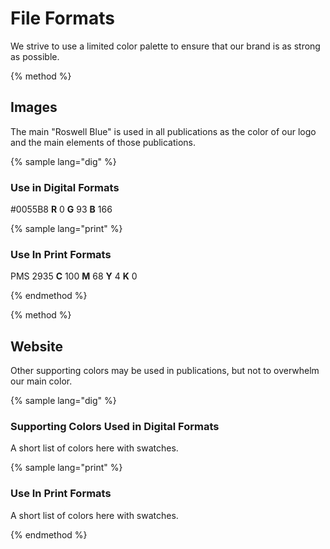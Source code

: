 # File Formats

We strive to use a limited color palette to ensure that our brand is as strong as possible.

{% method %}

## Images

The main "Roswell Blue" is used in all publications as the color of our logo and the main elements of those publications.

{% sample lang="dig" %}

### Use in Digital Formats

\#0055B8
**R** 0 **G** 93 **B** 166

{% sample lang="print" %}

### Use In Print Formats

PMS 2935
**C** 100 **M** 68 **Y** 4 **K** 0

{% endmethod %}

{% method %}

## Website

Other supporting colors may be used in publications, but not to overwhelm our main color.

{% sample lang="dig" %}

### Supporting Colors Used in Digital Formats

A short list of colors here with swatches.

{% sample lang="print" %}

### Use In Print Formats

A short list of colors here with swatches.

{% endmethod %}